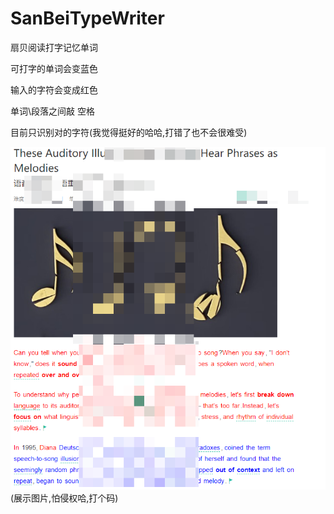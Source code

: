 # SanBeiTypeWriter
扇贝阅读打字记忆单词

可打字的单词会变蓝色

输入的字符会变成红色

单词\段落之间敲 空格

目前只识别对的字符(我觉得挺好的哈哈,打错了也不会很难受)

![show.png](./show.png)
(展示图片,怕侵权哈,打个码)
